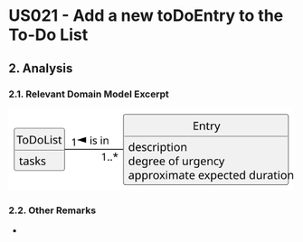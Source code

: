 # US021 - Add a new toDoEntry to the To-Do List

## 2. Analysis

### 2.1. Relevant Domain Model Excerpt 

![Domain Model](svg/us021-domain-model.svg)

### 2.2. Other Remarks

-